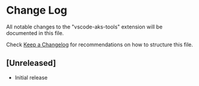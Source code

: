 # Change Log
All notable changes to the "vscode-aks-tools" extension will be documented in this file.

Check [Keep a Changelog](http://keepachangelog.com/) for recommendations on how to structure this file.

## [Unreleased]
- Initial release